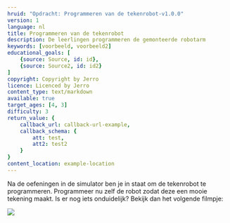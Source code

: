 ```yaml
---
hruid: "Opdracht: Programmeren van de tekenrobot-v1.0.0"
version: 1
language: nl
title: Programmeren van de tekenrobot
description: De leerlingen programmeren de gemonteerde robotarm
keywords: [voorbeeld, voorbeeld2]
educational_goals: [
    {source: Source, id: id}, 
    {source: Source2, id: id2}
]
copyright: Copyright by Jerro
licence: Licenced by Jerro
content_type: text/markdown
available: true
target_ages: [4, 3]
difficulty: 3
return_value: {
    callback_url: callback-url-example,
    callback_schema: {
        att: test,
        att2: test2
    }
}
content_location: example-location
---
```


Na de oefeningen in de simulator ben je in staat om de tekenrobot te programmeren. Programmeer nu zelf de robot zodat deze een mooie tekening maakt. Is er nog iets onduidelijk? Bekijk dan het volgende filmpje:

![](@youtube/https://www.youtube.com/embed/zQ22ZWX64mU )